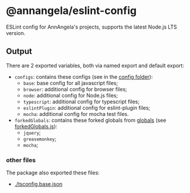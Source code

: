 # @annangela/eslint-config

ESLint config for AnnAngela's projects, supports the latest Node.js LTS version.

## Output

There are 2 exported variables, both via named export and default export:

* `configs`: contains these configs (see in the [config folder](https://github.com/AnnAngela/eslint-packages/tree/master/packages/eslint-config/src/configs)):
  * `base`: base config for all javascript files;
  * `browser`: additional config for browser files;
  * `node`: additional config for Node.js files;
  * `typescript`: additional config for typescript files;
  * `eslintPlugin`: additional config for eslint-plugin files;
  * `mocha`: additional config for mocha test files.
* `forkedGlobals`: contains these forked globals from [globals](https://github.com/sindresorhus/globals/blob/v13.24.0/globals.json) (see [forkedGlobals.js](https://github.com/AnnAngela/eslint-packages/tree/master/packages/eslint-config/src/forkedGlobals.js)):
  * `jquery`;
  * `greasemonkey`;
  * `mocha`;

### other files

The package also exported these files:

* [./tsconfig.base.json](https://github.com/AnnAngela/eslint-packages/tree/master/packages/eslint-config/src/tsconfig.base.json)
